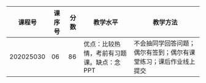 | 课程号 | 课序号 | 分数 | 教学水平 | 教学方法 |
|-------|-------|-----|---------|---------|
| 202025030 | 06 | 86 | 优点：比较热情，考前有习题课。缺点：念PPT | 不会抽同学回答问题；偶尔有签到；偶尔有课堂练习；课后作业线上提交 |
